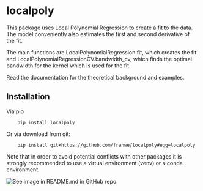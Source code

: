 # localpoly

This package uses Local Polynomial Regression to create a fit to the data. The model conveniently also estimates the first and second derivative of the fit.

The main functions are LocalPolynomialRegression.fit, which creates the fit and LocalPolynomialRegressionCV.bandwidth_cv, which finds the optimal bandwidth for the kernel which is used for the fit.

Read the documentation for the theoretical background and examples. 

## Installation

Via pip
```
    pip install localpoly
```

Or via download from git:

```
    pip install git+https://github.com/franwe/localpoly#egg=localpoly
```

Note that in order to avoid potential conflicts with other packages it is strongly recommended to use a virtual environment (venv) or a conda environment.

![See image in README.md in GitHub repo.](https://github.com/franwe/localpoly/blob/main/docs/_static/example_fit.png?raw=true)